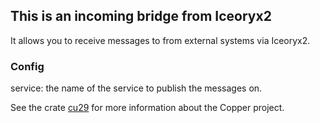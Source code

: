 ## This is an incoming bridge from Iceoryx2

It allows you to receive messages to from external systems via Iceoryx2.

### Config

service: the name of the service to publish the messages on.

See the crate [cu29](https://crates.io/crates/cu29) for more information about the Copper project.
